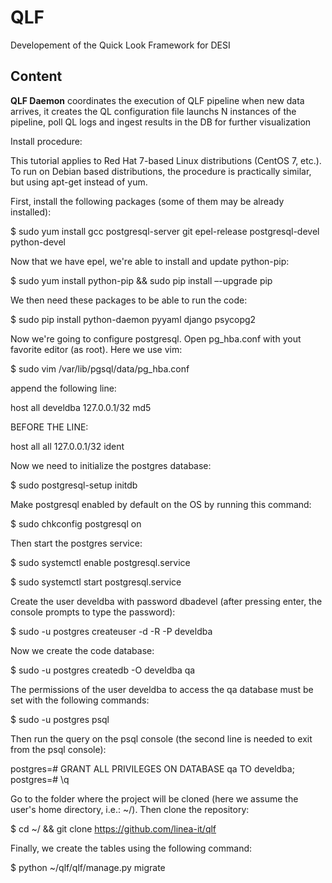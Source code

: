 # QLF

Developement of the Quick Look Framework for DESI

## Content

**QLF Daemon** coordinates the execution of QLF pipeline when new data arrives, it creates the QL configuration file launchs N instances of the pipeline, poll QL logs and ingest results in the DB for further visualization

Install procedure:

This tutorial applies to Red Hat 7-based Linux distributions (CentOS 7, etc.). To run on Debian based distributions, the procedure is practically similar, but using apt-get instead of yum.

First, install the following packages (some of them may be already installed):

$ sudo yum install gcc postgresql-server git epel-release postgresql-devel python-devel

Now that we have epel, we're able to install and update python-pip:

$ sudo yum install python-pip && sudo pip install –-upgrade pip

We then need these packages to be able to run the code: 

$ sudo pip install python-daemon pyyaml django psycopg2

Now we're going to configure postgresql. Open pg_hba.conf with yout favorite editor (as root). Here we use vim:

$ sudo vim /var/lib/pgsql/data/pg_hba.conf 

append the following line:

host    all             develdba        127.0.0.1/32            md5

BEFORE THE LINE:

host    all             all             127.0.0.1/32            ident

Now we need to initialize the postgres database:

$ sudo postgresql-setup initdb

Make postgresql enabled by default on the OS by running this command:

$ sudo chkconfig postgresql on

Then start the postgres service:

$ sudo systemctl enable postgresql.service

$ sudo systemctl start postgresql.service

Create the user develdba with password dbadevel (after pressing enter, the console prompts to type the password):

$ sudo -u postgres createuser -d -R -P develdba

Now we create the code database:

$ sudo -u postgres createdb -O develdba qa

The permissions of the user develdba to access the qa database must be set with the following commands:

$ sudo -u postgres psql

Then run the query on the psql console (the second line is needed to exit from the psql console):

postgres=# GRANT ALL PRIVILEGES ON DATABASE qa TO develdba;
postgres=# \q

Go to the folder where the project will be cloned (here we assume the user's home directory, i.e.: ~/). Then clone the repository:

$ cd ~/ && git clone https://github.com/linea-it/qlf

Finally, we create the tables using the following command:

$ python ~/qlf/qlf/manage.py migrate
